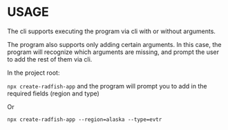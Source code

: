 # USAGE

The cli supports executing the program via cli with or without arguments.

The program also supports only adding certain arguments. In this case, the program will recognize which arguments are missing, and prompt the user to add the rest of them via cli.

In the project root:

`npx create-radfish-app` and the program will prompt you to add in the required fields (region and type)

Or

`npx create-radfish-app --region=alaska --type=evtr`
